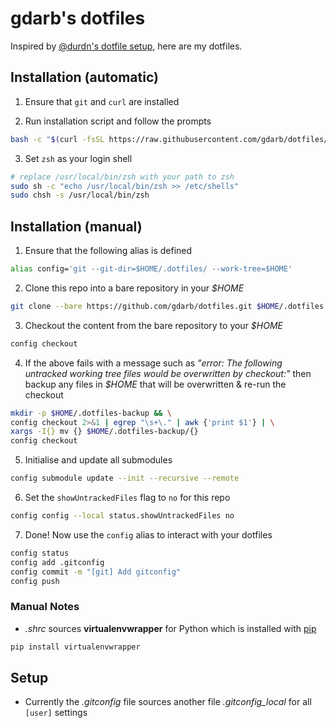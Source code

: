 # gdarb's dotfiles
Inspired by [@durdn's dotfile setup](https://www.atlassian.com/git/tutorials/dotfiles), here are my dotfiles.

## Installation (automatic)
1. Ensure that `git` and `curl` are installed

2. Run installation script and follow the prompts
```sh
bash -c "$(curl -fsSL https://raw.githubusercontent.com/gdarb/dotfiles/master/.bin/install.sh)"
```

3. Set `zsh` as your login shell
```sh
# replace /usr/local/bin/zsh with your path to zsh
sudo sh -c "echo /usr/local/bin/zsh >> /etc/shells"
sudo chsh -s /usr/local/bin/zsh
```

## Installation (manual)
1. Ensure that the following alias is defined
```sh
alias config='git --git-dir=$HOME/.dotfiles/ --work-tree=$HOME'
```

2. Clone this repo into a bare repository in your _$HOME_
```sh
git clone --bare https://github.com/gdarb/dotfiles.git $HOME/.dotfiles
```

3. Checkout the content from the bare repository to your _$HOME_
```sh
config checkout
```

4. If the above fails with a message such as _"error: The following untracked working tree files would be overwritten by checkout:"_ then backup any files in _$HOME_ that will be overwritten & re-run the checkout
```sh
mkdir -p $HOME/.dotfiles-backup && \
config checkout 2>&1 | egrep "\s+\." | awk {'print $1'} | \
xargs -I{} mv {} $HOME/.dotfiles-backup/{}
config checkout
```

5. Initialise and update all submodules
```sh
config submodule update --init --recursive --remote
```

6. Set the `showUntrackedFiles` flag to `no` for this repo
```sh
config config --local status.showUntrackedFiles no
```

7. Done! Now use the `config` alias to interact with your dotfiles
```sh
config status
config add .gitconfig
config commit -m "[git] Add gitconfig"
config push
```

### Manual Notes
* _.shrc_ sources **virtualenvwrapper** for Python which is installed with [pip](https://pypi.org/project/virtualenvwrapper/)
```sh
pip install virtualenvwrapper
```

## Setup
* Currently the _.gitconfig_ file sources another file _.gitconfig_local_ for all `[user]` settings
